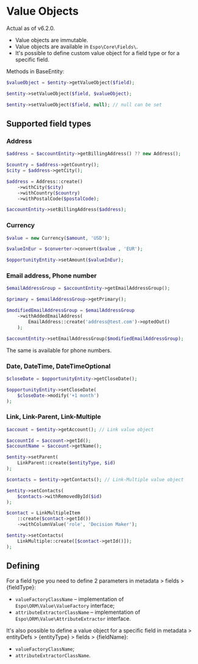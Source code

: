 # Value Objects

Actual as of v6.2.0.

* Value objects are immutable.
* Value objects are available in `Espo\Core\Fields\`.
* It's possible to define custom value object for a field type or for a specific field.

Methods in BaseEntity:

```php
$valueObject = $entity->getValueObject($field);

$entity->setValueObject($field, $valueObject);

$entity->setValueObject($field, null); // null can be set
```

## Supported field types

### Address

```php
$address = $accountEntity->getBillingAddress() ?? new Address();

$country = $address->getCountry();
$city = $address->getCity();
```

```php
$address = Address::create()
    ->withCity($city)
    ->withCountry($country)
    ->withPostalCode($postalCode);

$accountEntity->setBillingAddress($address);
```

### Currency

```php
$value = new Currency($amount, 'USD');

$valueInEur = $converter->convert($value , 'EUR');

$opportunityEntity->setAmount($valueInEur);
```

### Email address, Phone number

```php
$emailAddressGroup = $accountEntity->getEmailAddressGroup();

$primary = $emailAddressGroup->getPrimary();

$modifiedEmailAddressGroup = $emailAddressGroup
    ->withAddedEmailAddress(
        EmailAddress::create('address@test.com')->optedOut()
    );

$accountEntity->setEmailAddressGroup($modifiedEmailAddressGroup);
```

The same is available for phone numbers.

### Date, DateTime, DateTimeOptional

```php
$closeDate = $opportunityEntity->getCloseDate();

$opportunityEntity->setCloseDate(
    $closeDate->modify('+1 month')
);
```

### Link, Link-Parent, Link-Multiple

```php
$account = $entity->getAccount(); // Link value object

$accountId = $account->getId();
$accountName = $account->getName();
```

```php
$entity->setParent(
    LinkParent::create($entityType, $id)
);
```

```php
$contacts = $entity->getContacts(); // Link-Multiple value object

$entity->setContacts(
    $contacts->withRemovedById($id)
);
```

```php
$contact = LinkMultipleItem
    ::create($contact->getId())
    ->withColumnValue('role', 'Decision Maker');

$entity->setContacts(
    LinkMultiple::create([$contact->getId()]);
);
```

## Defining

For a field type you need to define 2 parameters in metadata > fields > {fieldType}:

* `valueFactoryClassName` – implementation of `Espo\ORM\Value\ValueFactory` interface;
* `attributeExtractorClassName` – implementation of `Espo\ORM\Value\AttributeExtractor` interface.

It's also possible to define a value object for a specific field in metadata > entityDefs > {entityType} > fields > {fieldName}:

* `valueFactoryClassName`;
* `attributeExtractorClassName`.

